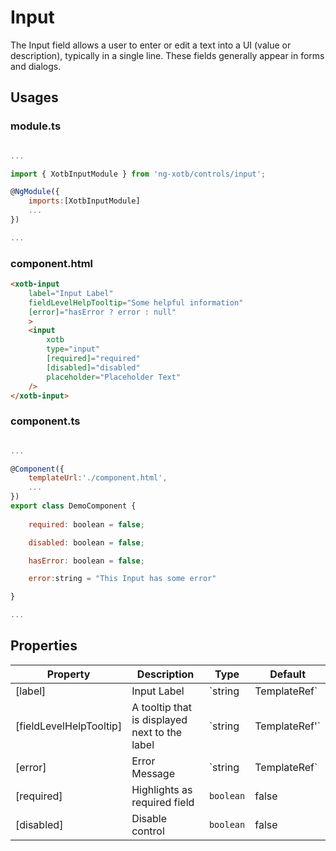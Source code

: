 # Input

The Input field allows a user to enter or edit a text into a UI (value or description), typically in a single line. These fields generally appear in forms and dialogs.

## Usages

### module.ts
```javascript

...

import { XotbInputModule } from 'ng-xotb/controls/input';

@NgModule({
    imports:[XotbInputModule]
    ...
})

...
```

### component.html
```html
<xotb-input
    label="Input Label"
    fieldLevelHelpTooltip="Some helpful information"
    [error]="hasError ? error : null"
    >
    <input
        xotb
        type="input"
        [required]="required"
        [disabled]="disabled"
        placeholder="Placeholder Text"
    />
</xotb-input>
```

### component.ts
```javascript

...

@Component({
    templateUrl:'./component.html',
    ...
})
export class DemoComponent {
    
    required: boolean = false;

    disabled: boolean = false;

    hasError: boolean = false;

    error:string = "This Input has some error"

}

...
```

## Properties <xotb-input>

| Property | Description | Type | Default |
| --- | --- | --- | --- |
| [label] | Input Label | `string|TemplateRef` | |
| [fieldLevelHelpTooltip] | A tooltip that is displayed next to the label | `string|TemplateRef'`|
| [error] | Error Message | `string|TemplateRef` | |
| [required] | Highlights as required field | `boolean` | false |
| [disabled] | Disable control | `boolean` | false | 